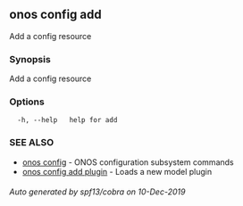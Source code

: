 ## onos config add

Add a config resource

### Synopsis

Add a config resource

### Options

```
  -h, --help   help for add
```

### SEE ALSO

* [onos config](onos_config.md)	 - ONOS configuration subsystem commands
* [onos config add plugin](onos_config_add_plugin.md)	 - Loads a new model plugin

###### Auto generated by spf13/cobra on 10-Dec-2019
